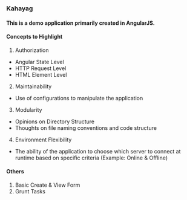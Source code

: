 ### Kahayag
#### This is a demo application primarily created in AngularJS.

#### Concepts to Highlight
1. Authorization
  * Angular State Level
  * HTTP Request Level
  * HTML Element Level
2. Maintainability
  * Use of configurations to manipulate the application
3. Modularity
  * Opinions on Directory Structure
  * Thoughts on file naming conventions and code structure
4. Environment Flexibility
  * The ability of the application to choose which server to connect at runtime based on specific criteria (Example: Online & Offline)
  
#### Others
1. Basic Create & View Form
2. Grunt Tasks